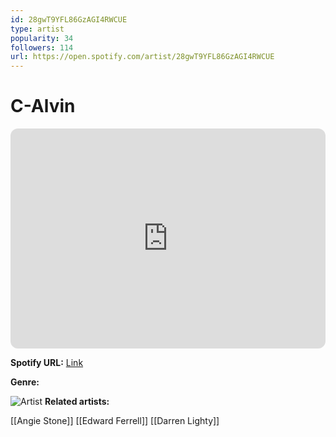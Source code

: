 ```yaml
---
id: 28gwT9YFL86GzAGI4RWCUE
type: artist
popularity: 34
followers: 114
url: https://open.spotify.com/artist/28gwT9YFL86GzAGI4RWCUE
---
```

# C-Alvin

<iframe style="border-radius:12px" src="https://open.spotify.com/embed/artist/28gwT9YFL86GzAGI4RWCUE" width="100%" height="352" frameBorder="0" allowfullscreen="" allow="autoplay; clipboard-write; encrypted-media; fullscreen; picture-in-picture" loading="lazy"></iframe>

**Spotify URL:** [Link](https://open.spotify.com/artist/28gwT9YFL86GzAGI4RWCUE)

**Genre:** 

![Artist](https://i.scdn.co/image/ab67616d0000b27394e80071b5976b8ede72bea5)
**Related artists:**

[[Angie Stone]]
[[Edward Ferrell]]
[[Darren Lighty]]
